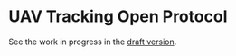 # UAV Tracking Open Protocol

See the work in progress in the [draft version](https://github.com/UAVTracking/UAVTrackingProtocol/blob/master/draft/README.md).

